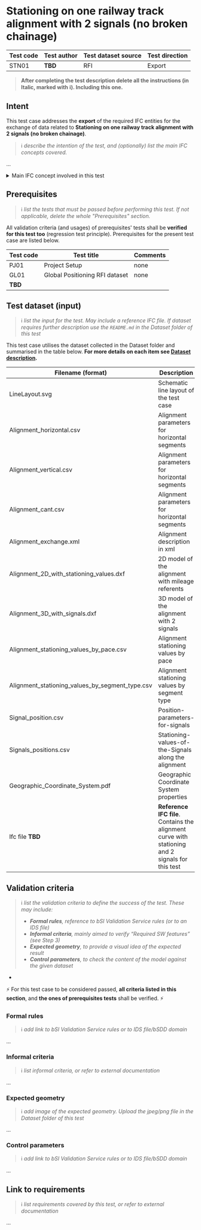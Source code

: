 # Stationing on one railway track alignment with 2 signals (no broken chainage)

| Test code | Test author     | Test dataset source | Test direction |
|-----------|-----------------|---------------------|----------------|
| STN01     | **TBD**             | RFI                 | Export         |

>**After completing the test description delete all the instructions (in Italic, marked with :information_source:). Including this one.**

## Intent
This test case addresses the **export** of the required IFC entities for the exchange of data related to **Stationing on one railway track alignment with 2 signals (no broken chainage)**.
>:information_source: *describe the intention of the test, and (optionally) list the main IFC concepts covered.*

...

<details><summary>Main IFC concept involved in this test</summary> 

- Project Global Positioning
- Alignment Layout
- Spatial Decomposition
- Spatial Containment
- Alignment Geometry
- Alignment Geometry Gradient (?)
- Linear placement
- **TBD**  
</details>



## Prerequisites
>:information_source: *list the tests that must be passed before performing this test. If not applicable, delete the whole "Prerequisites" section.*

All validation criteria (and usages) of prerequisites' tests shall be **verified for this test too** (regression test principle). Prerequisites for the present test case are listed below.

| Test code | Test title                     | Comments |
|-----------|--------------------------------|----------|
| PJ01      | Project Setup                  | none     |
| GL01      | Global Positioning RFI dataset | none     |
| **TBD**  |



## Test dataset (input)
>:information_source: *list the input for the test. May include a reference IFC file. If dataset requires further description use the `README.md` in the Dataset folder of this test*

This test case utilises the dataset collected in the Dataset folder and summarised in the table below. **For more details on each item see [Dataset description](Dataset/README.md).**

| Filename (format)                               | Description                                                        |
|-------------------------------------------------|--------------------------------------------------------------------|
| LineLayout.svg                                  | Schematic line layout of the test case                             |
| Alignment_horizontal.csv                        | Alignment parameters for horizontal segments                       |
| Alignment_vertical.csv                          | Alignment parameters for horizontal segments                       |
| Alignment_cant.csv                              | Alignment parameters for horizontal segments                       |
| Alignment_exchange.xml                          |  Alignment description in xml                                      |
| Alignment_2D_with_stationing_values.dxf         | 2D model of the alignment with mileage referents                   |
| Alignment_3D_with_signals.dxf                   | 3D model of the alignment with 2 signals                           |
| Alignment_stationing_values_by_pace.csv         | Alignment stationing values by pace                                |
| Alignment_stationing_values_by_segment_type.csv | Alignment stationing values by segment type                        |
| Signal_position.csv                             | Position-parameters-for-signals                                    |
| Signals_positions.csv                           | Stationing-values-of-the-Signals along the alignment               |
| Geographic_Coordinate_System.pdf                | Geographic Coordinate System properties                            |
| Ifc file  **TBD**                               | **Reference IFC file**. Contains the alignment curve with stationing and 2 signals for this test |


## Validation criteria
>:information_source: *list the validation criteria to define the success of the test. These may include:*
>- ***Formal rules**, reference to bSI Validation Service rules (or to an IDS file)*
>- ***Informal criteria**, mainly aimed to verify “Required SW features” (see Step 3)*
>- ***Expected geometry**, to provide a visual idea of the expected result*
>- ***Control parameters**, to check the content of the model against the given dataset*
+
:zap: For this test case to be considered passed, **all criteria listed in this section**, and **the ones of prerequisites tests** shall be verified. :zap:

### Formal rules
>:information_source: *add link to bSI Validation Service rules or to IDS file/bSDD domain*

...

### Informal criteria
>:information_source: *list informal criteria, or refer to external documentation*

...

### Expected geometry
>:information_source: *add image of the expected geometry. Upload the jpeg/png file in the Dataset folder of this test*

...

### Control parameters
>:information_source: *add link to bSI Validation Service rules or to IDS file/bSDD domain*

...

## Link to requirements
>:information_source: *list requirements covered by this test, or refer to external documentation*

...